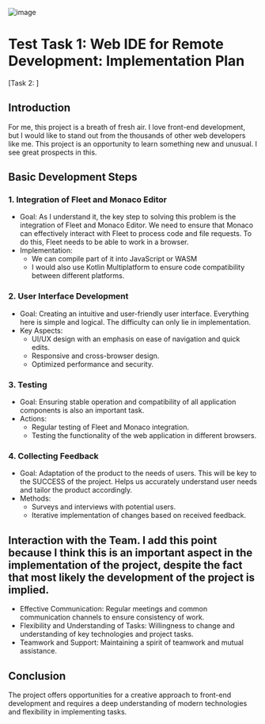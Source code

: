 ![image](https://github.com/SKom2/kotlin-js-text-editor/assets/103752057/22891142-3f7a-4486-9c20-9bcd9784597c)

# Test Task 1: Web IDE for Remote Development: Implementation Plan

[Task 2: ]

## Introduction

For me, this project is a breath of fresh air. I love front-end development, but I would like to stand out from the thousands of other web developers like me. This project is an opportunity to learn something new and unusual. I see great prospects in this.

## Basic Development Steps

### 1. Integration of Fleet and Monaco Editor
- Goal: As I understand it, the key step to solving this problem is the integration of Fleet and Monaco Editor. We need to ensure that Monaco can effectively interact with Fleet to process code and file requests. To do this, Fleet needs to be able to work in a browser.
- Implementation:
   - We can compile part of it into JavaScript or WASM
   - I would also use Kotlin Multiplatform to ensure code compatibility between different platforms.

### 2. User Interface Development
- Goal: Creating an intuitive and user-friendly user interface. Everything here is simple and logical. The difficulty can only lie in implementation.
- Key Aspects:
   - UI/UX design with an emphasis on ease of navigation and quick edits.
   - Responsive and cross-browser design.
   - Optimized performance and security.

### 3. Testing
- Goal: Ensuring stable operation and compatibility of all application components is also an important task.
- Actions:
   - Regular testing of Fleet and Monaco integration.
   - Testing the functionality of the web application in different browsers.

### 4. Collecting Feedback
- Goal: Adaptation of the product to the needs of users. This will be key to the SUCCESS of the project. Helps us accurately understand user needs and tailor the product accordingly.
- Methods:
   - Surveys and interviews with potential users.
   - Iterative implementation of changes based on received feedback.

## Interaction with the Team. I add this point because I think this is an important aspect in the implementation of the project, despite the fact that most likely the development of the project is implied.

- Effective Communication: Regular meetings and common communication channels to ensure consistency of work.
- Flexibility and Understanding of Tasks: Willingness to change and understanding of key technologies and project tasks.
- Teamwork and Support: Maintaining a spirit of teamwork and mutual assistance.

## Conclusion

The project offers opportunities for a creative approach to front-end development and requires a deep understanding of modern technologies and flexibility in implementing tasks.
​
